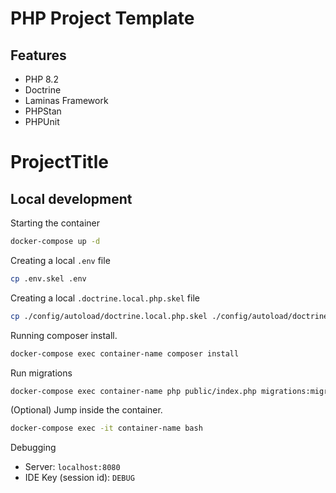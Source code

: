 # PHP Project Template

## Features

- PHP 8.2
- Doctrine
- Laminas Framework
- PHPStan
- PHPUnit

# ProjectTitle

## Local development

Starting the container
```bash
docker-compose up -d
```

Creating a local `.env` file
```bash
cp .env.skel .env
```

Creating a local `.doctrine.local.php.skel` file
```bash
cp ./config/autoload/doctrine.local.php.skel ./config/autoload/doctrine.local.php
```

Running composer install.
```bash
docker-compose exec container-name composer install
```

Run migrations
```bash
docker-compose exec container-name php public/index.php migrations:migrate
```

(Optional) Jump inside the container.
```bash
docker-compose exec -it container-name bash
```

Debugging
* Server: `localhost:8080`
* IDE Key (session id): `DEBUG`   
